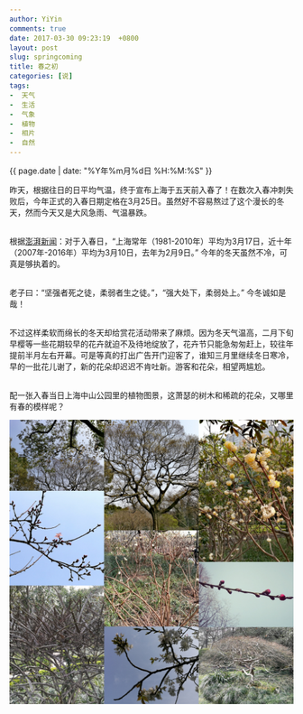 ```yaml
---
author: YiYin
comments: true
date: 2017-03-30 09:23:19  +0800
layout: post
slug: springcoming
title: 春之初
categories: [说]
tags:
-  天气
-  生活
-  气象
-  植物
-  相片
-  自然
---
```

<div class="saying">
<div class="timestamp">{{ page.date | date: "%Y年%m月%d日 %H:%M:%S" }}</div>

昨天，根据往日的日平均气温，终于宣布上海于五天前入春了！在数次入春冲刺失败后，今年正式的入春日期定格在3月25日。虽然好不容易熬过了这个漫长的冬天，然而今天又是大风急雨、气温暴跌。<br><br>

根据<a href="http://www.thepaper.cn/newsDetail_forward_1650720">澎湃新闻</a>：对于入春日，“上海常年（1981-2010年）平均为3月17日，近十年（2007年-2016年）平均为3月10日，去年为2月9日。”&nbsp;今年的冬天虽然不冷，可真是够执着的。<br><br>

老子曰：“坚强者死之徒，柔弱者生之徒。”，“强大处下，柔弱处上。”&nbsp;今冬诚如是哉！<br><br>

不过这样柔软而绵长的冬天却给赏花活动带来了麻烦。因为冬天气温高，二月下旬早樱等一些花期较早的花卉就迫不及待地绽放了，花卉节只能急匆匆赶上，较往年提前半月左右开幕。可是等真的打出广告开门迎客了，谁知三月里继续冬日寒冷，早的一批花儿谢了，新的花朵却迟迟不肯吐新。游客和花朵，相望两尴尬。<br><br>

配一张入春当日上海中山公园里的植物图景，这萧瑟的树木和稀疏的花朵，又哪里有春的模样呢？<br>

<img src="/public/images/March25.jpg" alt="" title="2017/03/25 in Zhongshan Park">

</div>